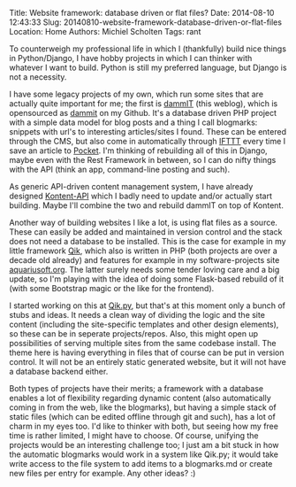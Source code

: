 Title: Website framework: database driven or flat files?
Date: 2014-08-10 12:43:33
Slug: 20140810-website-framework-database-driven-or-flat-files
Location: Home
Authors: Michiel Scholten
Tags: rant

To counterweigh my professional life in which I (thankfully) build nice things in Python/Django, I have hobby projects in which I can thinker with whatever I want to build. Python is still my preferred language, but Django is not a necessity.

I have some legacy projects of my own, which run some sites that are actually quite important for me; the first is [dammIT](http://dammit.nl) (this weblog), which is opensourced as [dammit](https://github.com/aquatix/dammit) on my Github. It's a database driven PHP project with a simple data model for blog posts and a thing I call blogmarks: snippets with url's to interesting articles/sites I found. These can be entered through the CMS, but also come in automatically through [IFTTT](https://ifttt.com/) every time I save an article to [Pocket](http://getpocket.com/). I'm thinking of rebuilding all of this in Django, maybe even with the Rest Framework in between, so I can do nifty things with the API (think an app, command-line posting and such).

As generic API-driven content management system, I have already designed [Kontent-API](https://github.com/aquatix/kontent-api) which I badly need to update and/or actually start building. Maybe I'll combine the two and rebuild dammIT on top of Kontent.

Another way of building websites I like a lot, is using flat files as a source. These can easily be added and maintained in version control and the stack does not need a database to be installed. This is the case for example in my little framework [Qik](https://github.com/aquatix/qik), which also is written in PHP (both projects are over a decade old already) and features for example in my software-projects site [aquariusoft.org](http://aquariusoft.org). The latter surely needs some tender loving care and a big update, so I'm playing with the idea of doing some Flask-based rebuild of it (with some Bootstrap magic or the like for the frontend).

I started working on this at [Qik.py](https://github.com/aquatix/qik.py), but that's at this moment only a bunch of stubs and ideas. It needs a clean way of dividing the logic and the site content (including the site-specific templates and other design elements), so these can be in seperate projects/repos. Also, this might open up possibilities of serving multiple sites from the same codebase install. The theme here is having everything in files that of course can be put in version control. It will not be an entirely static generated website, but it will not have a database backend either.

Both types of projects have their merits; a framework with a database enables a lot of flexibility regarding dynamic content (also automatically coming in from the web, like the blogmarks), but having a simple stack of static files (which can be edited offline through git and such), has a lot of charm in my eyes too. I'd like to thinker with both, but seeing how my free time is rather limited, I might have to choose. Of course, unifying the projects would be an interesting challenge too; I just am a bit stuck in how the automatic blogmarks would work in a system like Qik.py; it would take write access to the file system to add items to a blogmarks.md or create new files per entry for example. Any other ideas? :)